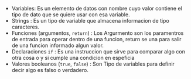 * Variables: Es un elemento de datos con nombre cuyo valor contiene el tipo de dato que se quiere usar con esa variable. 
* Strings : Es un tipo de variable que almacena informacion de tipo caracteres.
* Funciones (argumentos, `return`) : Los Argurmento son los paramentros de entrada para operar dentro de una funcion, return se una para salir de una funcion informado algun valor. 
* Declaraciones `if` : Es una instruccion que sirve para comparar algo con otra cosa o y si cumple una condicion en espeficia
* Valores booleanos (`true`, `false`) : Son Tipo de variables para definir decir algo es falso o verdadero. 